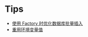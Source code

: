 # Tips

- [使用 Factory 时优化数据库批量插入](./optimize-factory-database-batch-insert.md)
- [重用环境变量值](./reuse-the-environment-variable-value.md)